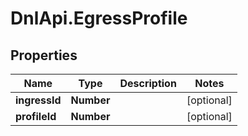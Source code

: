 # DnlApi.EgressProfile

## Properties
Name | Type | Description | Notes
------------ | ------------- | ------------- | -------------
**ingressId** | **Number** |  | [optional] 
**profileId** | **Number** |  | [optional] 


